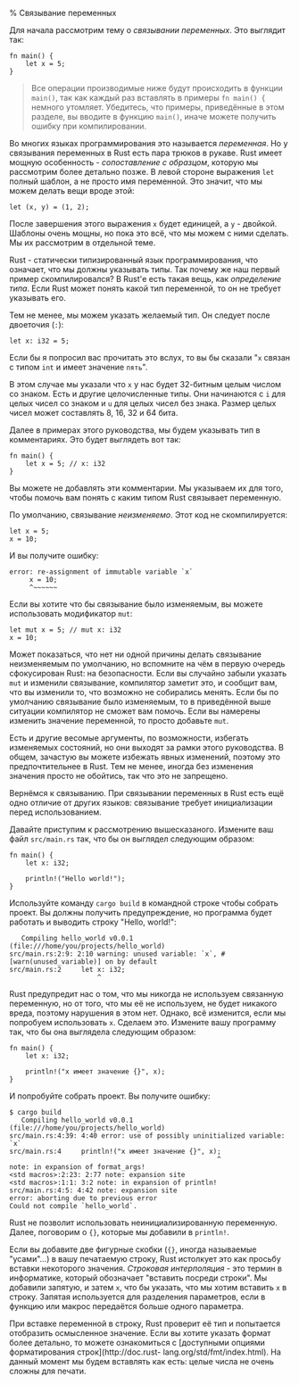 % Связывание переменных

Для начала рассмотрим тему о *связывании переменных*. Это выглядит так:

```{rust}
fn main() {
    let x = 5;
}
```

> Все операции производимые ниже будут происходить в функции `main()`, так как
> каждый раз вставлять в примеры `fn main() {` немного утомляет. Убедитесь, что
> примеры, приведённые в этом разделе, вы вводите в функцию `main()`, иначе
> можете получить ошибку при компилировании.

Во многих языках программирования это называется *переменная*. Но у связывания
переменных в Rust есть пара трюков в рукаве. Rust имеет мощную особенность -
*сопоставление с образцом*, которую мы рассмотрим более детально позже. В левой
стороне выражения `let` полный шаблон, а не просто имя переменной. Это значит,
что мы можем делать вещи вроде этой:

```{rust}
let (x, y) = (1, 2);
```

После завершения этого выражения `x` будет единицей, a `y` - двойкой. Шаблоны
очень мощны, но пока это всё, что мы можем с ними сделать. Мы их рассмотрим в
отдельной теме.

Rust - статически типизированный язык программирования, что означает, что мы
должны указывать типы. Так почему же наш первый пример скомпилировался? В Rust'е
есть такая вещь, как *определение типа*. Если Rust может понять какой тип
переменной, то он не требует указывать его.

Тем не менее, мы можем указать желаемый тип. Он следует после двоеточия (`:`):

```{rust}
let x: i32 = 5;
```

Если бы я попросил вас прочитать это вслух, то вы бы сказали "`x` связан с типом
`int` и имеет значение `пять`".

В этом случае мы указали что `x` у нас будет 32-битным целым числом со знаком.
Есть и другие целочисленные типы. Они начинаются с `i` для целых чисел со знаком
и `u` для целых чисел без знака. Размер целых чисел может составлять 8, 16, 32 и
64 бита.

Далее в примерах этого руководства, мы будем указывать тип в комментариях. Это
будет выглядеть вот так:

```{rust}
fn main() {
    let x = 5; // x: i32
}
```

Вы можете не добавлять эти комментарии. Мы указываем их для того, чтобы помочь
вам понять с каким типом Rust связывает переменную.

По умолчанию, связывание *неизменяемо*. Этот код не скомпилируется:

```{ignore}
let x = 5;
x = 10;
```

И вы получите ошибку:

```text
error: re-assignment of immutable variable `x`
     x = 10;
     ^~~~~~~
```

Если вы хотите что бы связывание было изменяемым, вы можете использовать
модификатор `mut`:

```{rust}
let mut x = 5; // mut x: i32
x = 10;
```

Может показаться, что нет ни одной причины делать связывание неизменяемым по
умолчанию, но вспомните на чём в первую очередь сфокусирован Rust: на
безопасности. Если вы случайно забыли указать `mut` и изменили связывание,
компилятор заметит это, и сообщит вам, что вы изменили то, что возможно не
собирались менять. Если бы по умолчанию связывание было изменяемым, то в
приведённой выше ситуации компилятор не сможет вам помочь. Если вы намерены
изменить значение переменной, то просто добавьте `mut`.

Есть и другие весомые аргументы, по возможности, избегать изменяемых состояний,
но они выходят за рамки этого руководства. В общем, зачастую вы можете избежать
явных изменений, поэтому это предпочтительнее в Rust. Тем не менее, иногда без
изменения значения просто не обойтись, так что это не запрещено.

Вернёмся к связыванию. При связывании переменных в Rust есть ещё одно отличие от
других языков: связывание требует инициализации перед использованием.

Давайте приступим к рассмотрению вышесказаного. Измените ваш файл `src/main.rs`
так, что бы он выглядел следующим образом:

```{rust}
fn main() {
    let x: i32;

    println!("Hello world!");
}
```

Используйте команду `cargo build` в командной строке чтобы собрать проект. Вы
должны получить предупреждение, но программа будет работать и выводить строку
"Hello, world!":

```text
   Compiling hello_world v0.0.1 (file:///home/you/projects/hello_world)
src/main.rs:2:9: 2:10 warning: unused variable: `x`, #[warn(unused_variable)] on by default
src/main.rs:2     let x: i32;
                      ^
```

Rust предупредит нас о том, что мы никогда не используем связанную переменную,
но от того, что мы её не используем, не будет никакого вреда, поэтому нарушения
в этом нет. Однако, всё изменится, если мы попробуем использовать `x`. Сделаем
это. Измените вашу программу так, что бы она выглядела следующим образом:

```{rust,ignore}
fn main() {
    let x: i32;

    println!("x имеет значение {}", x);
}
```

И попробуйте собрать проект. Вы получите ошибку:

```{bash}
$ cargo build
   Compiling hello_world v0.0.1 (file:///home/you/projects/hello_world)
src/main.rs:4:39: 4:40 error: use of possibly uninitialized variable: `x`
src/main.rs:4     println!("x имеет значение {}", x);
                                                    ^
note: in expansion of format_args!
<std macros>:2:23: 2:77 note: expansion site
<std macros>:1:1: 3:2 note: in expansion of println!
src/main.rs:4:5: 4:42 note: expansion site
error: aborting due to previous error
Could not compile `hello_world`.
```

Rust не позволит использовать неинициализированную переменную. Далее, поговорим
о `{}`, которые мы добавили в `println!`.

Если вы добавите две фигурные скобки (`{}`, иногда называемые "усами"...) в вашу
печатаемую строку, Rust истолкует это как просьбу вставки некоторого значения.
*Строковая интерполяция* - это термин в информатике, который обозначает
"вставить посреди строки". Мы добавили запятую, и затем `x`, что бы указать, что
мы хотим вставить `x` в строку. Запятая используется для разделения параметров,
если в функцию или макрос передаётся больше одного параметра.

При вставке переменной в строку, Rust проверит её тип и попытается отобразить
осмысленное значение. Если вы хотите указать формат более детально, то можете
ознакомиться с [доступными опциями форматирования строк](http://doc.rust-
lang.org/std/fmt/index.html). На данный момент мы будем вставлять как есть:
целые числа не очень сложны для печати.
